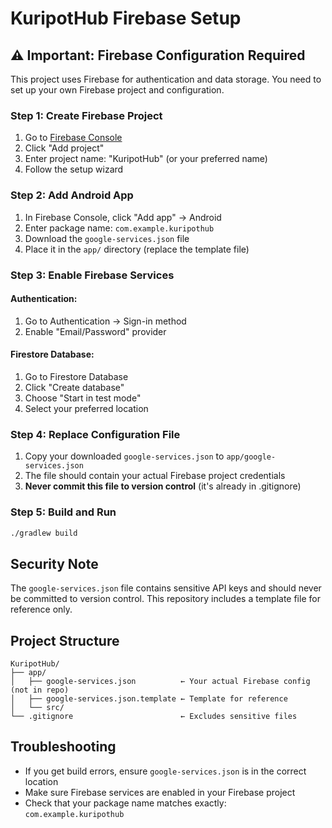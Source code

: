 # KuripotHub Firebase Setup

## ⚠️ Important: Firebase Configuration Required

This project uses Firebase for authentication and data storage. You need to set up your own Firebase project and configuration.

### Step 1: Create Firebase Project

1. Go to [Firebase Console](https://console.firebase.google.com/)
2. Click "Add project"
3. Enter project name: "KuripotHub" (or your preferred name)
4. Follow the setup wizard

### Step 2: Add Android App

1. In Firebase Console, click "Add app" → Android
2. Enter package name: `com.example.kuripothub`
3. Download the `google-services.json` file
4. Place it in the `app/` directory (replace the template file)

### Step 3: Enable Firebase Services

#### Authentication:
1. Go to Authentication → Sign-in method
2. Enable "Email/Password" provider

#### Firestore Database:
1. Go to Firestore Database
2. Click "Create database"
3. Choose "Start in test mode"
4. Select your preferred location

### Step 4: Replace Configuration File

1. Copy your downloaded `google-services.json` to `app/google-services.json`
2. The file should contain your actual Firebase project credentials
3. **Never commit this file to version control** (it's already in .gitignore)

### Step 5: Build and Run

```bash
./gradlew build
```

## Security Note

The `google-services.json` file contains sensitive API keys and should never be committed to version control. This repository includes a template file for reference only.

## Project Structure

```
KuripotHub/
├── app/
│   ├── google-services.json          ← Your actual Firebase config (not in repo)
│   ├── google-services.json.template ← Template for reference
│   └── src/
└── .gitignore                        ← Excludes sensitive files
```

## Troubleshooting

- If you get build errors, ensure `google-services.json` is in the correct location
- Make sure Firebase services are enabled in your Firebase project
- Check that your package name matches exactly: `com.example.kuripothub`
